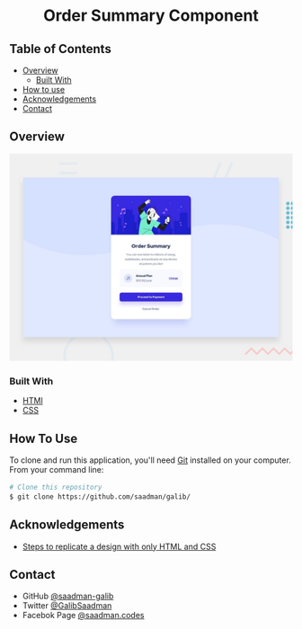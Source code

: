 <h1 align="center">Order Summary Component</h1>

## Table of Contents

- [Overview](#overview)
  - [Built With](#built-with)
- [How to use](#how-to-use)
- [Acknowledgements](#acknowledgements)
- [Contact](#contact)

## Overview

![screenshot](./images/README.jpg)



### Built With

- [HTMl](#built-with)
- [CSS](#built-with)

## How To Use

To clone and run this application, you'll need [Git](https://git-scm.com) installed on your computer. From your command line:

```bash
# Clone this repository
$ git clone https://github.com/saadman/galib/
```

## Acknowledgements
- [Steps to replicate a design with only HTML and CSS](#acknowledgements)

## Contact
- GitHub [@saadman-galib](https://www.github.com/saadman-galib)
- Twitter [@GalibSaadman](https://www.twitter.com/GalibSaadman)
- Facebok Page [@saadman.codes](https://www.facebook.com/saadman.codes/)